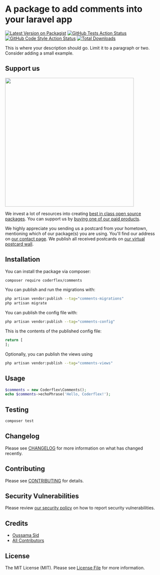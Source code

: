 # A package to add comments into your laravel app

[![Latest Version on Packagist](https://img.shields.io/packagist/v/coderflex/comments.svg?style=flat-square)](https://packagist.org/packages/coderflex/comments)
[![GitHub Tests Action Status](https://img.shields.io/github/workflow/status/coderflex/comments/run-tests?label=tests)](https://github.com/coderflex/comments/actions?query=workflow%3Arun-tests+branch%3Amain)
[![GitHub Code Style Action Status](https://img.shields.io/github/workflow/status/coderflex/comments/Check%20&%20fix%20styling?label=code%20style)](https://github.com/coderflex/comments/actions?query=workflow%3A"Check+%26+fix+styling"+branch%3Amain)
[![Total Downloads](https://img.shields.io/packagist/dt/coderflex/comments.svg?style=flat-square)](https://packagist.org/packages/coderflex/comments)

This is where your description should go. Limit it to a paragraph or two. Consider adding a small example.

## Support us

[<img src="https://github-ads.s3.eu-central-1.amazonaws.com/comments.jpg?t=1" width="419px" />](https://spatie.be/github-ad-click/comments)

We invest a lot of resources into creating [best in class open source packages](https://spatie.be/open-source). You can support us by [buying one of our paid products](https://spatie.be/open-source/support-us).

We highly appreciate you sending us a postcard from your hometown, mentioning which of our package(s) you are using. You'll find our address on [our contact page](https://spatie.be/about-us). We publish all received postcards on [our virtual postcard wall](https://spatie.be/open-source/postcards).

## Installation

You can install the package via composer:

```bash
composer require coderflex/comments
```

You can publish and run the migrations with:

```bash
php artisan vendor:publish --tag="comments-migrations"
php artisan migrate
```

You can publish the config file with:

```bash
php artisan vendor:publish --tag="comments-config"
```

This is the contents of the published config file:

```php
return [
];
```

Optionally, you can publish the views using

```bash
php artisan vendor:publish --tag="comments-views"
```

## Usage

```php
$comments = new Coderflex\Comments();
echo $comments->echoPhrase('Hello, Coderflex!');
```

## Testing

```bash
composer test
```

## Changelog

Please see [CHANGELOG](CHANGELOG.md) for more information on what has changed recently.

## Contributing

Please see [CONTRIBUTING](.github/CONTRIBUTING.md) for details.

## Security Vulnerabilities

Please review [our security policy](../../security/policy) on how to report security vulnerabilities.

## Credits

- [Oussama Sid](https://github.com/coderflexx)
- [All Contributors](../../contributors)

## License

The MIT License (MIT). Please see [License File](LICENSE.md) for more information.
